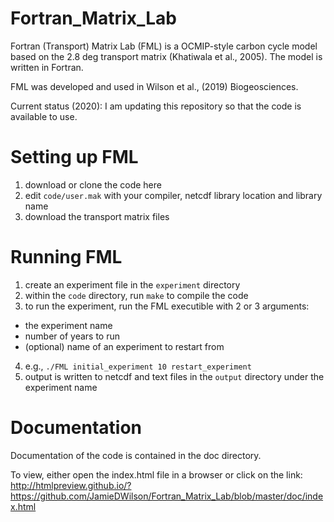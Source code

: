# Fortran_Matrix_Lab

Fortran (Transport) Matrix Lab (FML) is a OCMIP-style carbon cycle model based on the 2.8 deg transport matrix (Khatiwala et al., 2005). The model is written in Fortran.

FML was developed and used in Wilson et al., (2019) Biogeosciences.

Current status (2020): I am updating this repository so that the code is available to use.

# Setting up FML
1) download or clone the code here
2) edit `code/user.mak` with your compiler, netcdf library location and library name
3) download the transport matrix files

# Running FML
1) create an experiment file in the `experiment` directory
2) within the `code` directory, run `make` to compile the code
3) to run the experiment, run the FML executible with 2 or 3 arguments:
  - the experiment name
  - number of years to run
  - (optional) name of an experiment to restart from
4) e.g., `./FML initial_experiment 10 restart_experiment`
5) output is written to netcdf and text files in the `output` directory under the experiment name
  
# Documentation
Documentation of the code is contained in the doc directory.

To view, either open the index.html file in a browser or click on the link:
http://htmlpreview.github.io/?https://github.com/JamieDWilson/Fortran_Matrix_Lab/blob/master/doc/index.html
